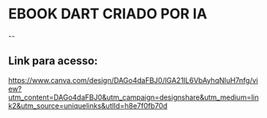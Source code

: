 # EBOOK DART CRIADO POR IA
-- 
## Link para acesso:

https://www.canva.com/design/DAGo4daFBJ0/lGA21IL6VbAyhqNluH7nfg/view?utm_content=DAGo4daFBJ0&utm_campaign=designshare&utm_medium=link2&utm_source=uniquelinks&utlId=h8e7f0fb70d
